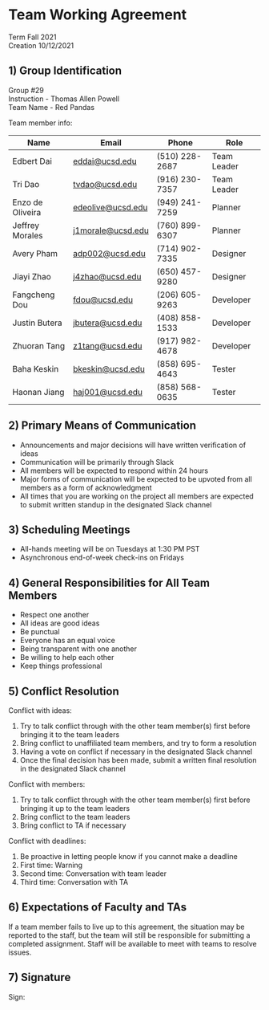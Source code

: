 # Team Working Agreement
Term Fall 2021  
Creation 10/12/2021  

## 1) Group Identification
Group #29  
Instruction - Thomas Allen Powell  
Team Name - Red Pandas  

Team member info:

Name | Email | Phone | Role
---- | ----- | ----- | ----
Edbert Dai | eddai@ucsd.edu | (510) 228-2687 | Team Leader
Tri Dao | tvdao@ucsd.edu | (916) 230-7357 | Team Leader
Enzo de Oliveira | edeolive@ucsd.edu | (949) 241-7259 | Planner
Jeffrey Morales | j1morale@ucsd.edu | (760) 899-6307 | Planner
Avery Pham | adp002@ucsd.edu | (714) 902-7335 | Designer
Jiayi Zhao | j4zhao@ucsd.edu | (650) 457-9280 | Designer
Fangcheng Dou | fdou@ucsd.edu | (206) 605-9263 | Developer
Justin Butera | jbutera@ucsd.edu | (408) 858-1533 | Developer
Zhuoran Tang | z1tang@ucsd.edu | (917) 982-4678 | Developer
Baha Keskin | bkeskin@ucsd.edu | (858) 695-4643 | Tester
Haonan Jiang | haj001@ucsd.edu | (858) 568-0635 | Tester

## 2) Primary Means of Communication
* Announcements and major decisions will have written verification of ideas
* Communication will be primarily through Slack
* All members will be expected to respond within 24 hours
* Major forms of communication will be expected to be upvoted from all members as a form of acknowledgment
* All times that you are working on the project all members are expected to submit written standup in the designated Slack channel

## 3) Scheduling Meetings
* All-hands meeting will be on Tuesdays at 1:30 PM PST
* Asynchronous end-of-week check-ins on Fridays

## 4) General Responsibilities for All Team Members
* Respect one another
* All ideas are good ideas
* Be punctual
* Everyone has an equal voice
* Being transparent with one another
* Be willing to help each other
* Keep things professional

## 5) Conflict Resolution

Conflict with ideas:
1. Try to talk conflict through with the other team member(s) first before bringing it to the team leaders
2. Bring conflict to unaffiliated team members, and try to form a resolution
3. Having a vote on conflict if necessary in the designated Slack channel
4. Once the final decision has been made, submit a written final resolution in the designated Slack channel

Conflict with members:
1. Try to talk conflict through with the other team member(s) first before bringing it up to the team leaders
2. Bring conflict to the team leaders
3. Bring conflict to TA if necessary

Conflict with deadlines: 
1. Be proactive in letting people know if you cannot make a deadline
2. First time: Warning
3. Second time: Conversation with team leader
4. Third time: Conversation with TA

## 6) Expectations of Faculty and TAs

If a team member fails to live up to this agreement, the situation may be reported to the staff, but the team will still be responsible for submitting a completed assignment. Staff will be available to meet with teams to resolve issues.

## 7) Signature
Sign: 

